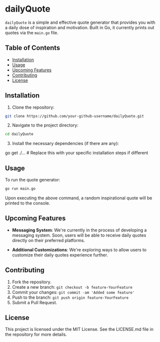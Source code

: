 # dailyQuote

`dailyQuote` is a simple and effective quote generator that provides you with a daily dose of inspiration and motivation. Built in Go, it currently prints out quotes via the `main.go` file.

## Table of Contents
- [Installation](#installation)
- [Usage](#usage)
- [Upcoming Features](#upcoming-features)
- [Contributing](#contributing)
- [License](#license)

## Installation

1. Clone the repository:

```bash
git clone https://github.com/your-github-username/dailyQuote.git
```

2. Navigate to the project directory:

```bash
cd dailyQuote
```

3. Install the necessary dependencies (if there are any):

go get ./...  # Replace this with your specific installation steps if different

## Usage

To run the quote generator:
```bash
go run main.go
```

Upon executing the above command, a random inspirational quote will be printed to the console.

## Upcoming Features

- **Messaging System**: We're currently in the process of developing a messaging system. Soon, users will be able to receive daily quotes directly on their preferred platforms.

- **Additional Customizations**: We're exploring ways to allow users to customize their daily quotes experience further.

## Contributing

1. Fork the repository.
2. Create a new branch: `git checkout -b feature-YourFeature`
3. Commit your changes: `git commit -am 'Added some feature'`
4. Push to the branch: `git push origin feature-YourFeature`
5. Submit a Pull Request.

## License

This project is licensed under the MIT License. See the LICENSE.md file in the repository for more details.
